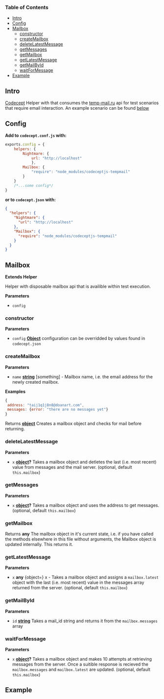 <!-- Generated by documentation.js. Update this documentation by updating the source code. -->

### Table of Contents

-   [Intro](#intro)
-   [Config](#config)
-   [Mailbox](#mailbox)
    -   [constructor](#constructor)
    -   [createMailbox](#createmailbox)
    -   [deleteLatestMessage](#deletelatestmessage)
    -   [getMessages](#getmessages)
    -   [getMailbox](#getmailbox)
    -   [getLatestMessage](#getlatestmessage)
    -   [getMailById](#getmailbyid)
    -   [waitForMessage](#waitformessage)
-   [Example](#example)

## Intro

[Codecept](http://codecept.io/) Helper with that consumes the [temp-mail.ru](https://temp-mail.ru/en/api/) api for test scenarios that require email interaction. An example scenario can be found [below](#example)


## Config

**Add to `codecept.conf.js` with:**

```javascript
exports.config = {
    helpers: {
        Nightmare: {
            url: "http://localhost"
            },
        Mailbox: {
            "require": "node_modules/codeceptjs-tempmail"
        }
    }
    /*...some config*/
}
```

**or to `codecept.json` with:**

```json
{
  "helpers": {
    "Nightmare": {
      "url": "http://localhost"
    },
    "Mailbox": {
      "require": "node_modules/codeceptjs-tempmail"
    }
  }
}
```


## Mailbox

**Extends Helper**

Helper with disposable mailbox api that is availible within test execution.

**Parameters**

-   `config`  

### constructor

**Parameters**

-   `config` **[Object](https://developer.mozilla.org/en-US/docs/Web/JavaScript/Reference/Global_Objects/Object)** configuration can be overridded by values found in `codecept.json`

### createMailbox

**Parameters**

-   `name` **[string](https://developer.mozilla.org/en-US/docs/Web/JavaScript/Reference/Global_Objects/String)** [something] - Mailbox name, i.e. the email address for the newly created mailbox.

**Examples**

```javascript
{
 address: "taij1q1j8n8@doanart.com", 
 messages: {error: "there are no messages yet"}
}
```

Returns **[object](https://developer.mozilla.org/en-US/docs/Web/JavaScript/Reference/Global_Objects/Object)** Creates a mailbox object and checks for mail before returning.

### deleteLatestMessage

**Parameters**

-   `x` **[object](https://developer.mozilla.org/en-US/docs/Web/JavaScript/Reference/Global_Objects/Object)?** Takes a mailbox object and detletes the last (i.e. most recent) value from messages and the mail server. (optional, default `this.mailbox`)

### getMessages

**Parameters**

-   `x` **[object](https://developer.mozilla.org/en-US/docs/Web/JavaScript/Reference/Global_Objects/Object)?** Takes a mailbox object and uses the address to get messages. (optional, default `this.mailbox`)

### getMailbox

Returns **any** The mailbox object in it's current state, i.e. if you have called the methods elsewhere in this file without arguments, the Mailbox object is updated internally. This returns it.

### getLatestMessage

**Parameters**

-   `x` **any** {object=} x - Takes a mailbox object and assigns a `mailbox.latest` object with the last (i.e. most recent) value in the messages array returned from the server. (optional, default `this.mailbox`)

### getMailById

**Parameters**

-   `id` **[string](https://developer.mozilla.org/en-US/docs/Web/JavaScript/Reference/Global_Objects/String)** Takes a mail_id string and returns it from the `mailbox.messages` array

### waitForMessage

**Parameters**

-   `x` **[object](https://developer.mozilla.org/en-US/docs/Web/JavaScript/Reference/Global_Objects/Object)?** Takes a mailbox object and makes 10 attempts at retrieving messages from the server. Once a suitible response is recieved the `mailbox.messages` and `mailbox.latest` are updated. (optional, default `this.mailbox`)

## Example

```javascript

```

